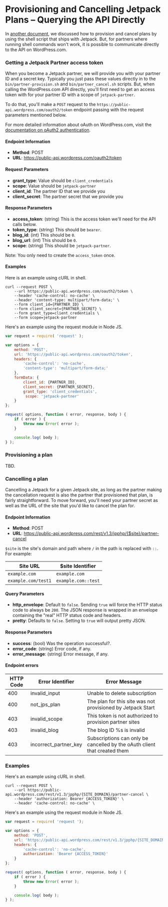 # Provisioning and Cancelling Jetpack Plans – Querying the API Directly

In [another document](plan-provisioning.md), we discussed how to provision and cancel plans by using the shell script that ships with Jetpack. But, for partners where running shell commands won't work, it is possible to communicate directly to the API on WordPress.com.

### Getting a Jetpack Partner access token

When you become a Jetpack partner, we will provide you with your partner ID and a secret key. Typically you just pass these values directly in to the `bin/partner-provision.sh` and `bin/partner_cancel.sh` scripts. But, when calling the WordPress.com API directly, you'll first need to get an access token with for your partner ID with a scope of `jetpack-partner`.

To do that, you'll make a `POST` request to the `https://public-api.wordpress.com/oauth2/token` endpoint passing with the request parameters mentioned below.

For more detailed information about oAuth on WordPress.com, visit the [documentation on oAuth2 authentication](https://developer.wordpress.com/docs/oauth2/).

#### Endpoint Information

- __Method__: POST
- __URL__:    https://public-api.wordpress.com/oauth2/token

#### Request Parameters

- __grant_type__:    Value should be `client_credentials`
- __scope__:         Value should be `jetpack-partner`
- __client_id__:     The partner ID that we provide you
- __client_secret__: The partner secret that we provide you

#### Response Parameters

- __access_token__: (string) This is the access token we'll need for the API calls below.
- __token_type__:   (string) This should be `bearer`.
- __blog_id__:      (int) This should be `0`.
- __blog_url__:     (int) This should be `0`.
- __scope__:        (string) This should be `jetpack-partner`.

Note: You only need to create the `access_token` once.

#### Examples

Here is an example using cURL in shell.

```shell
curl --request POST \
    --url https://public-api.wordpress.com/oauth2/token \
    --header 'cache-control: no-cache' \
    --header 'content-type: multipart/form-data;' \
    --form client_id={PARTNER_ID} \
    --form client_secret={PARTNER_SECRET} \
    --form grant_type=client_credentials \
    --form scope=jetpack-partner
```

Here's an example using the request module in Node JS.

```javascript
var request = require( 'request' );

var options = {
    method: 'POST',
    url: 'https://public-api.wordpress.com/oauth2/token',
    headers: {
        'cache-control': 'no-cache',
        'content-type': 'multipart/form-data;'
    },
    formData: {
        client_id: {PARTNER_ID},
        client_secret: {PARTNER_SECRET},
        grant_type: 'client_credentials',
         scope: 'jetpack-partner'
    }
};

request( options, function ( error, response, body ) {
    if ( error ) {
        throw new Error( error );
    }

    console.log( body );
} );

```

### Provisioning a plan

TBD.

### Cancelling a plan

Cancelling a Jetpack for a given Jetpack site, as long as the partner making the cancellation request is also the partner that provisioned that plan, is fairly straightforward. To move forward, you'll need your partner secret as well as the URL of the site that you'd like to cancel the plan for.

#### Endpoint Information

- __Method__: POST
- __URL__:    https://public-api.wordpress.com/rest/v1.3/jpphp/{$site}/partner-cancel

`$site` is the site's domain and path where `/` in the path is replaced with `::`. For example:

| Site URL            | $site Identifier    |
| ------------------- | ------------------- |
| `example.com`       | `example.com`       |
| `example.com/test1` | `example.com::test` |

#### Query Parameters

- __http_envelope__: Default to `false`. Sending `true` will force the HTTP status code to always be `200`. The JSON response is wrapped in an envelope containing the "real" HTTP status code and headers.
- __pretty__:        Defaults to `false`. Setting to `true` will output pretty JSON.

#### Response Parameters

- __success__:       (bool) Was the operation successful?.
- __error_code__:    (string) Error code, if any.
- __error_message__: (string) Error message, if any.

#### Endpoint errors

| HTTP Code | Error Identifier      | Error Message                                                             |
| --------- | --------------------- | ------------------------------------------------------------------------- |
| 400       | invalid_input         | Unable to delete subscription                                             |
| 400       | not_jps_plan          | The plan for this site was not provisioned by Jetpack Start               |
| 403       | invalid_scope         | This token is not authorized to provision partner sites                   |
| 403       | invalid_blog          | The blog ID %s is invalid                                                 |
| 403       | incorrect_partner_key | Subscriptions can only be cancelled by the oAuth client that created them |

### Examples

Here's an example using cURL in shell.

```shell
curl --request POST \
    --url https://public-api.wordpress.com/rest/v1.3/jpphp/{SITE_DOMAIN}/partner-cancel \
    --header 'authorization: Bearer {ACCESS_TOKEN}' \
    --header 'cache-control: no-cache' \
```

Here's an example using the request module in Node JS.

```javascript
var request = require( 'request ');

var options = {
    method: 'POST',
    url: 'https://public-api.wordpress.com/rest/v1.3/jpphp/{SITE_DOMAIN}/partner-cancel',
    headers: {
        'cache-control': 'no-cache',
        authorization: 'Bearer {ACCESS_TOKEN}'
    }
};

request( options, function ( error, response, body ) {
    if ( error ) {
        throw new Error( error );
    }

    console.log( body );
} );
```
